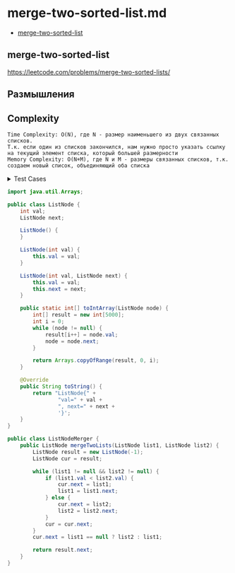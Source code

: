 # merge-two-sorted-list.md

+ [merge-two-sorted-list](#merge-two-sorted-list)

## merge-two-sorted-list

https://leetcode.com/problems/merge-two-sorted-lists/

## Размышления

## Сomplexity
    Time Complexity: O(N), где N - размер наименьшего из двух связанных списков. 
    Т.к. если один из списков закончился, нам нужно просто указать ссылку на текущий элемент списка, который большей размерности 
    Memory Complexity: O(N+M), где N и M - размеры связанных списков, т.к. создаем новый список, объединяющий оба списка

<details><summary>Test Cases</summary><blockquote>

``` java
import org.junit.jupiter.api.BeforeEach;
import org.junit.jupiter.api.Test;

import static org.junit.jupiter.api.Assertions.assertArrayEquals;

public class ListNodeMergerTest {
    private ListNodeMerger listNodeMerger;

    @BeforeEach
    void setUp() {
        listNodeMerger = new ListNodeMerger();
    }


    @Test
    void ifListNodeContainsNegativeNumbers() {
        //create nodes for l1
        ListNode l1Node1 = new ListNode(-2);
        ListNode l1Node2 = new ListNode(-1);
        ListNode l1Node3 = new ListNode(2);
        ListNode l1Node4 = new ListNode(4);
        //add links for l1
        l1Node1.next = l1Node2;
        l1Node2.next = l1Node3;
        l1Node3.next = l1Node4;

        //create nodes for l2
        ListNode l2Node1 = new ListNode(1);
        ListNode l2Node2 = new ListNode(3);
        ListNode l2Node3 = new ListNode(5);
        ListNode l2Node4 = new ListNode(7);
        //add links for l2
        l2Node1.next = l2Node2;
        l2Node2.next = l2Node3;
        l2Node3.next = l2Node4;

        int[] expected = {-2,-1,1,2,3,4,5,7};

        assertArrayEquals(expected, ListNode.toIntArray(listNodeMerger.mergeTwoLists(l1Node1,l2Node1)));
    }

    @Test
    void ifListNodeDifferentSize() {
        //create nodes for l1
        ListNode l1Node1 = new ListNode(0);
        ListNode l1Node2 = new ListNode(2);
        ListNode l1Node3 = new ListNode(5);
        //add links for l1
        l1Node1.next = l1Node2;
        l1Node2.next = l1Node3;

        //create nodes for l2
        ListNode l2Node1 = new ListNode(6);
        ListNode l2Node2 = new ListNode(9);
        ListNode l2Node3 = new ListNode(10);
        ListNode l2Node4 = new ListNode(11);
        //create links for l2
        l2Node1.next = l2Node2;
        l2Node2.next = l2Node3;
        l2Node3.next = l2Node4;

        int[] expected = {0,2,5,6,9,10,11};

        assertArrayEquals(expected, ListNode.toIntArray(listNodeMerger.mergeTwoLists(l1Node1,l2Node1)));
    }
}
```

</blockquote></details>

``` java
import java.util.Arrays;

public class ListNode {
    int val;
    ListNode next;

    ListNode() {
    }

    ListNode(int val) {
        this.val = val;
    }

    ListNode(int val, ListNode next) {
        this.val = val;
        this.next = next;
    }

    public static int[] toIntArray(ListNode node) {
        int[] result = new int[5000];
        int i = 0;
        while (node != null) {
            result[i++] = node.val;
            node = node.next;
        }

        return Arrays.copyOfRange(result, 0, i);
    }

    @Override
    public String toString() {
        return "ListNode{" +
                "val=" + val +
                ", next=" + next +
                '}';
    }
}

public class ListNodeMerger {
    public ListNode mergeTwoLists(ListNode list1, ListNode list2) {
        ListNode result = new ListNode(-1);
        ListNode cur = result;

        while (list1 != null && list2 != null) {
            if (list1.val < list2.val) {
                cur.next = list1;
                list1 = list1.next;
            } else {
                cur.next = list2;
                list2 = list2.next;
            }
            cur = cur.next;
        }
        cur.next = list1 == null ? list2 : list1;

        return result.next;
    }
}
```